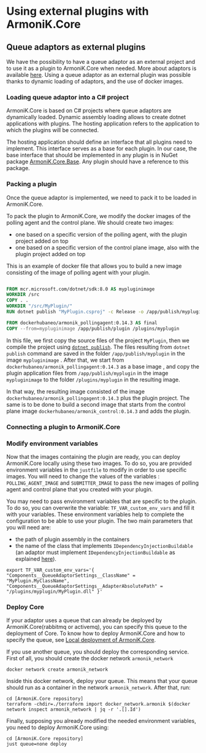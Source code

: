 # Using external plugins with ArmoniK.Core

## Queue adaptors as external plugins

We have the possibility to have a queue adaptor as an external project and to use it as a plugin to ArmoniK.Core when needed. More about adaptors is available [here](https://github.com/aneoconsulting/ArmoniK.Core/blob/main/.docs/content/1.concepts/4.adaptors.md). Using a queue adaptor as an external plugin was possible thanks to dynamic loading of adaptors, and the use of docker images.

### Loading queue adaptor into a C# project

ArmoniK.Core is based on C# projects where queue adaptors are dynamically loaded. Dynamic assembly loading allows to create dotnet applications with plugins. The hosting application refers to the application to which the plugins will be connected.

The hosting application should define an interface that all plugins need to implement. This interface serves as a base for each plugin. In our case, the base interface that should be implemented in any plugin is in NuGet package [ArmoniK.Core.Base](https://www.nuget.org/packages/ArmoniK.Core.Base/). Any plugin should have a reference to this package.

### Packing a plugin

Once the queue adaptor is implemented, we need to pack it to be loaded in ArmoniK.Core.

 To pack the plugin to ArmoniK.Core, we modify the docker images of the polling agent and the control plane. We should create two images:

- one based on a specific version of the polling agent, with the plugin project added on top
- one based on a specific version of the control plane image, also with the plugin project added on top

This is an example of docker file that allows you to build a new image consisting of the image of polling agent with your plugin.

```dockerfile

FROM mcr.microsoft.com/dotnet/sdk:8.0 AS mypluginimage
WORKDIR /src
COPY . .
WORKDIR "/src/MyPlugin/"
RUN dotnet publish "MyPlugin.csproj" -c Release -o /app/publish/myplugin /p:UseAppHost=false

FROM dockerhubaneo/armonik_pollingagent:0.14.3 AS final
COPY --from=mypluginimage /app/publish/plugin /plugins/myplugin
```

In this file, we first copy the source files of the project `MyPlugin`, then we compile the project using [`dotnet publish`](https://learn.microsoft.com/en-us/dotnet/core/tools/dotnet-publish). The files resulting from `dotnet publish` command are saved in the folder `/app/publish/myplugin` in the image `mypluginimage`  . After that, we start from `dockerhubaneo/armonik_pollingagent:0.14.3` as a base image , and copy the plugin application files from `/app/publish/myplugin` in the image  `mypluginimage` to the folder `/plugins/myplugin` in the resulting image.

In that way, the resulting image consisted of the image `dockerhubaneo/armonik_pollingagent:0.14.3` plus the plugin project. The same is to be done to build a second image that starts from the control plane image `dockerhubaneo/armonik_control:0.14.3` and adds the plugin.

### Connecting a plugin to ArmoniK.Core

### Modify environment variables

Now that the images containing the plugin are ready, you can deploy ArmoniK.Core locally using these two images. To do so, you are provided environment variables in the `justfile` to modify in order to use specific images. You will need to change the values of the variables : `POLLING_AGENT_IMAGE` and `SUBMITTER_IMAGE` to pass the new images of polling agent and control plane that you created with your plugin.

You may need to pass environment variables that are specific to the plugin. To do so, you can overwrite the variable: `TF_VAR_custom_env_vars` and fill it with your variables.  These environment variables help to complete the configuration to be able to use your plugin. The two main parameters that you will need are:

- the path of plugin assembly in the containers
- the name of the class that implements `IDependencyInjectionBuildable`
(an adaptor must implement `IDependencyInjectionBuildable` as explained [here](https://github.com/aneoconsulting/ArmoniK.Core/blob/5b9b2fadc8a9d26734b6570e527c5482c3557c8a/.docs/content/1.concepts/7.adaptors.md#adaptor-dynamic-loading)).

```shell
export TF_VAR_custom_env_vars='{ "Components__QueueAdaptorSettings__ClassName" = "MyPlugin.MyClassName", "Components__QueueAdaptorSettings__AdapterAbsolutePath" = "/plugins/myplugin/MyPlugin.dll" }'
```

### Deploy Core

If your adaptor uses a queue that can already be deployed by ArmoniK.Core(rabbitmq or activemq), you can specify this queue to the deployment of Core. To know how to deploy ArmoniK.Core and how to specify the queue, see [Local deployment of ArmoniK.Core](https://github.com/aneoconsulting/ArmoniK.Core/blob/main/.docs/content/0.installation/1.local-deployment.md).

If you use another queue, you should deploy the corresponding service. First of all, you should create the docker network `armonik_network`

```shell
docker network create armonik_network
```

Inside this docker network, deploy your queue. This means that your queue should run as a container in the network `armonik_network`. After that, run:

```shell
cd [ArmoniK.Core repository]
terraform -chdir=./terraform import docker_network.armonik $(docker network inspect armonik_network | jq -r '.[].Id')
```

Finally, supposing you already modified the needed environment variables, you need to deploy ArmoniK.Core using:

```shell
cd [ArmoniK.Core repository]
just queue=none deploy
```
